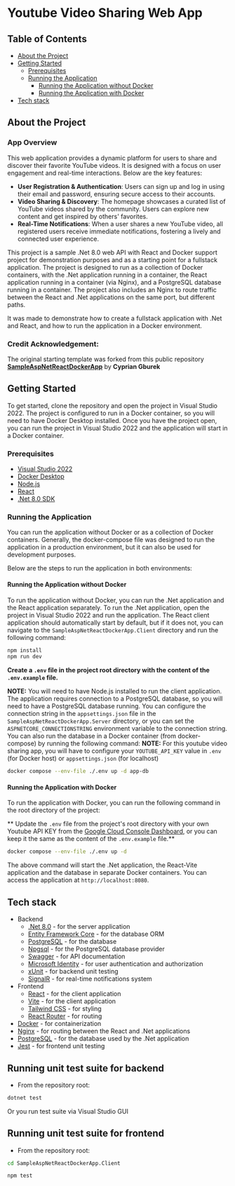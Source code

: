 # Youtube Video Sharing Web App

## Table of Contents

- [About the Project](#about-the-project)
- [Getting Started](#getting-started)
  - [Prerequisites](#prerequisites)
  - [Running the Application](#running-the-application)
    - [Running the Application without Docker](#running-the-application-without-docker)
    - [Running the Application with Docker](#running-the-application-with-docker)
- [Tech stack](#tech-stack)

## About the Project

### App Overview
This web application provides a dynamic platform for users to share and discover their favorite YouTube videos. It is designed with a focus on user engagement and real-time interactions. Below are the key features:
- **User Registration & Authentication**: Users can sign up and log in using their email and password, ensuring secure access to their accounts.
- **Video Sharing & Discovery**: The homepage showcases a curated list of YouTube videos shared by the community. Users can explore new content and get inspired by others' favorites.
- **Real-Time Notifications**: When a user shares a new YouTube video, all registered users receive immediate notifications, fostering a lively and connected user experience.


This project is a sample .Net 8.0 web API with React and Docker support project for demonstration purposes and as a starting point for a fullstack application. The project is designed to run as a collection of Docker containers, with the .Net application running in a container, the React application running in a container (via Nginx), and a PostgreSQL database running in a container. The project also includes an Nginx to route traffic between the React and .Net applications on the same port, but different paths.

It was made to demonstrate how to create a fullstack application with .Net and React, and how to run the application in a Docker environment.

### Credit Acknowledgement:
The original starting template was forked from this public repository **[SampleAspNetReactDockerApp](https://github.com/SirCypkowskyy/SampleAspNetReactDockerApp)** by **Cyprian Gburek**

## Getting Started

To get started, clone the repository and open the project in Visual Studio 2022. The project is configured to run in a Docker container, so you will need to have Docker Desktop installed. Once you have the project open, you can run the project in Visual Studio 2022 and the application will start in a Docker container.

### Prerequisites

- [Visual Studio 2022](https://visualstudio.microsoft.com/vs/)
- [Docker Desktop](https://www.docker.com/products/docker-desktop)
- [Node.js](https://nodejs.org/en/)
- [React](https://reactjs.org/)
- [.Net 8.0 SDK](https://dotnet.microsoft.com/download/dotnet/8.0)

### Running the Application

You can run the application without Docker or as a collection of Docker containers. Generally, the docker-compose file was designed to run the application in a production environment, but it can also be used for development purposes.

Below are the steps to run the application in both environments:

#### Running the Application without Docker

To run the application without Docker, you can run the .Net application and the React application separately. To run the .Net application, open the project in Visual Studio 2022 and run the application. The React client application should automatically start by default, but if it does not, you can navigate to the `SampleAspNetReactDockerApp.Client` directory and run the following command:

```bash
npm install
npm run dev
```

**Create a `.env` file in the project root directory with the content of the `.env.example` file.**

**NOTE:** You will need to have Node.js installed to run the client application. The application requires connection to a PostgreSQL database, so you will need to have a PostgreSQL database running. You can configure the connection string in the `appsettings.json` file in the `SampleAspNetReactDockerApp.Server` directory, or you can set the `ASPNETCORE_CONNECTIONSTRING` environment variable to the connection string. You can also run the database in a Docker container (from docker-compose) by running the following command:
**NOTE:** For this youtube video sharing app, you will have to configure your `YOUTUBE_API_KEY` value in `.env` (for Docker host) or `appsettings.json` (for localhost)

```bash
docker compose --env-file ./.env up -d app-db
```

#### Running the Application with Docker

To run the application with Docker, you can run the following command in the root directory of the project:

** Update the `.env` file from the project's root directory with your own Youtube API KEY from the [Google Cloud Console Dashboard](https://cloud.google.com/docs/authentication/api-keys), or you can keep it the same as the content of the `.env.example` file.**

```bash
docker compose --env-file ./.env up -d
```

The above command will start the .Net application, the React-Vite application and the database in separate Docker containers. You can access the application at `http://localhost:8080`.

## Tech stack

- Backend
  - [.Net 8.0](https://dotnet.microsoft.com/download/dotnet/8.0) - for the server application
  - [Entity Framework Core](https://docs.microsoft.com/en-us/ef/core/) - for the database ORM
  - [PostgreSQL](https://www.postgresql.org/) - for the database
  - [Npgsql](https://www.npgsql.org/) - for the PostgreSQL database provider
  - [Swagger](https://swagger.io/) - for API documentation
  - [Microsoft Identity](https://docs.microsoft.com/en-us/aspnet/core/security/authentication/identity) - for user authentication and authorization
  - [xUnit](https://xunit.net/) - for backend unit testing
  - [SignalR](https://learn.microsoft.com/en-us/aspnet/signalr/overview/getting-started/introduction-to-signalr) - for real-time notifications system
- Frontend
  - [React](https://reactjs.org/) - for the client application
  - [Vite](https://vitejs.dev/) - for the client application
  - [Tailwind CSS](https://tailwindcss.com/) - for styling
  - [React Router](https://reactrouter.com/) - for routing
- [Docker](https://www.docker.com/) - for containerization
- [Nginx](https://www.nginx.com/) - for routing between the React and .Net applications
- [PostgreSQL](https://www.postgresql.org/) - for the database used by the .Net application
- [Jest](https://jestjs.io/docs/getting-started) - for frontend unit testing

## Running unit test suite for backend
- From the repository root:
```bash
dotnet test
```
Or you run test suite via Visual Studio GUI

## Running unit test suite for frontend
- From the repository root:
```bash
cd SampleAspNetReactDockerApp.Client
```
```bash
npm test
```
